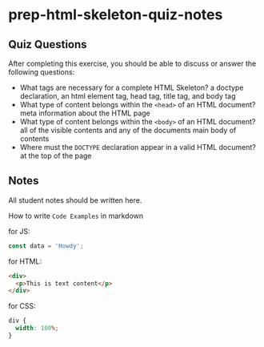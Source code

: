 # prep-html-skeleton-quiz-notes

## Quiz Questions

After completing this exercise, you should be able to discuss or answer the following questions:

- What tags are necessary for a complete HTML Skeleton?
  a doctype declaration, an html element tag, head tag, title tag, and body tag
- What type of content belongs within the `<head>` of an HTML document?
  meta information about the HTML page
- What type of content belongs within the `<body>` of an HTML document?
  all of the visible contents and any of the documents main body of contents
- Where must the `DOCTYPE` declaration appear in a valid HTML document?
  at the top of the page

## Notes

All student notes should be written here.

How to write `Code Examples` in markdown

for JS:

```javascript
const data = 'Howdy';
```

for HTML:

```html
<div>
  <p>This is text content</p>
</div>
```

for CSS:

```css
div {
  width: 100%;
}
```
